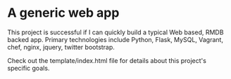 A generic web app
=================

This project is successful if I can quickly build a typical Web based, RMDB backed app. Primary technologies include Python, Flask, MySQL, Vagrant, chef, nginx, jquery, twitter bootstrap.

Check out the template/index.html file for details about this project's specific goals.
